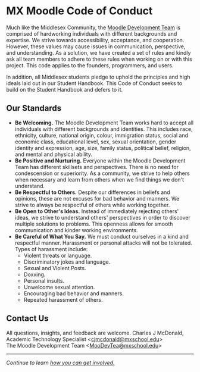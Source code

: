 # MX Moodle Code of Conduct
Much like the Middlesex Community, the [Moodle Development Team](/docs/ABOUT_US.md/#team) is comprised of hardworking individuals with different backgrounds and expertise. We strive towards accessibility, acceptance, and cooperation. However, these values may cause issues in communication, perspective, and understanding. As a solution, we have created a set of rules and kindly ask all team members to adhere to these rules when working on or with this project. This code applies to the founders, programmers, and users.

In addition, all Middlesex students pledge to uphold the principles and high ideals laid out in our Student Handbook. This Code of Conduct seeks to build on the Student Handbook and defers to it.

## Our Standards
- **Be Welcoming.** The Moodle Development Team works hard to accept all individuals with different backgrounds and identities. This includes race, ethnicity, culture, national origin, colour, immigration status, social and economic class, educational level, sex, sexual orientation, gender identity and expression, age, size, family status, political belief, religion, and mental and physical ability.
- **Be Positive and Nurturing.** Everyone within the Moodle Development Team has different skillsets and perspectives. There is no need for condescension or superiority. As a community, we strive to help others when necessary and learn from others when we find things we don't understand.
- **Be Respectful to Others.** Despite our differences in beliefs and opinions, these are not excuses for bad behavior and manners. We strive to always be respectful of others while working together.
- **Be Open to Other's Ideas.** Instead of immediately rejecting others' ideas, we strive to understand others' perspectives in order to discover multiple solutions to problems. This openness allows for smooth communication and kinder working environments.
- **Be Careful of What You Say.** We must conduct ourselves in a kind and respectful manner. Harassment or personal attacks will not be tolerated. Types of harassment include:
  - Violent threats or language.
  - Discriminatory jokes and language.
  - Sexual and Violent Posts.
  - Doxxing.
  - Personal insults.
  - Unwelcome sexual attention.
  - Encouraging bad behavior and manners.
  - Repeated harassment of others.

## Contact Us
All questions, insights, and feedback are welcome.
Charles J McDonald, Academic Technology Specialist \<cjmcdonald@mxschool.edu\> </br>
The Moodle Development Team \<MooDevTea@mxschool.edu\>

-----
*Continue to learn [how you can get involved.](/docs/CONTRIBUTING.md)*

